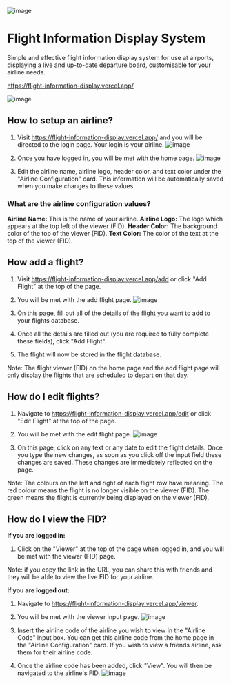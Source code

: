 ![image](https://user-images.githubusercontent.com/69449713/213903654-71f9e5a1-9f0f-47f2-ac7c-f73da053c5d7.png)
# Flight Information Display System

Simple and effective flight information display system for use at airports, displaying a live and up-to-date departure board, customisable for your airline needs.

https://flight-information-display.vercel.app/

![image](https://user-images.githubusercontent.com/69449713/213903474-134dee23-f021-4303-9ad9-a9b27ec15f02.png)

## How to setup an airline?
1. Visit https://flight-information-display.vercel.app/ and you will be directed to the login page. Your login is your airline.
![image](https://user-images.githubusercontent.com/69449713/213902738-a86fe3be-a173-4ace-bfb9-e189c0cf1614.png)

2. Once you have logged in, you will be met with the home page.
![image](https://user-images.githubusercontent.com/69449713/213903546-4a251951-980e-4a75-9052-fdffc205e8d4.png)

3. Edit the airline name, airline logo, header color, and text color under the "Airline Configuration" card. This information will be automatically saved when you make changes to these values.

### What are the airline configuration values?
**Airline Name:** This is the name of your airline.
**Airline Logo:** The logo which appears at the top left of the viewer (FID).
**Header Color:** The background color of the top of the viewer (FID).
**Text Color:** The color of the text at the top of the viewer (FID).

## How add a flight?
1.  Visit https://flight-information-display.vercel.app/add or click "Add Flight" at the top of the page.

2. You will be met with the add flight page.
![image](https://user-images.githubusercontent.com/69449713/213903561-13891059-db7e-493e-a5aa-5cc509fc8eda.png)

3. On this page, fill out all of the details of the flight you want to add to your flights database.

4. Once all the details are filled out (you are required to fully complete these fields), click "Add Flight".

5. The flight will now be stored in the flight database.

Note:  The flight viewer (FID) on the home page and the add flight page will only display the flights that are scheduled to depart on that day.

## How do I edit flights?
1. Navigate to https://flight-information-display.vercel.app/edit or click "Edit Flight" at the top of the page.

2. You will be met with the edit flight page.
![image](https://user-images.githubusercontent.com/69449713/213903579-206f8ffb-a983-4c29-8ea5-bd1db3994fef.png)

3. On this page, click on any text or any date to edit the flight details. Once you type the new changes, as soon as you click off the input field these changes are saved.  These changes are immediately reflected on the page.

Note: The colours on the left and right of each flight row have meaning. The red colour means the flight is no longer visible on the viewer (FID). The green means the flight is currently being displayed on the viewer (FID).

## How do I view the FID?
**If you are logged in:**
1. Click on the "Viewer" at the top of the page when logged in, and you will be met with the viewer (FID) page.

Note: if you copy the link in the URL, you can share this with friends and they will be able to view the live FID for your airline.

**If you are logged out:**
1. Navigate to https://flight-information-display.vercel.app/viewer.

2. You will be met with the viewer input page.
![image](https://user-images.githubusercontent.com/69449713/213903388-9b053386-7cf5-4149-b2fb-39f4ab8a8344.png)

3. Insert the airline code of the airline you wish to view in the "Airline Code" input box. You can get this airline code from the home page in the "Airline Configuration" card. If you wish to view a friends airline, ask them for their airline code.

4. Once the airline code has been added, click "View". You will then be navigated to the airline's FID.
![image](https://user-images.githubusercontent.com/69449713/213903474-134dee23-f021-4303-9ad9-a9b27ec15f02.png)

